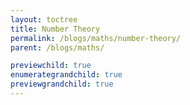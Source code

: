 ```yaml
---
layout: toctree
title: Number Theory
permalink: /blogs/maths/number-theory/
parent: /blogs/maths/

previewchild: true
enumerategrandchild: true
previewgrandchild: true
---
```

